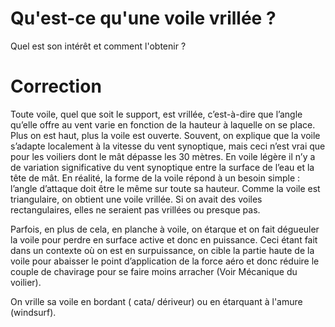 ﻿# Qu'est-ce qu'une voile vrillée ? 

Quel est son intérêt et comment l'obtenir ?

# Correction

Toute voile, quel que soit le support, est vrillée, c’est-à-dire que l’angle qu’elle offre au vent varie en fonction de la hauteur à laquelle on se place. Plus on est haut, plus la voile est ouverte. 
Souvent, on explique que la voile s’adapte localement à la vitesse du vent synoptique, mais ceci n’est vrai que pour les voiliers dont le mât dépasse les 30 mètres. En voile légère il n’y a de variation significative du vent synoptique entre la surface de l’eau et la tête de mât. 
En réalité, la forme de la voile répond à un besoin simple : l’angle d’attaque doit être le même sur toute sa hauteur. Comme la voile est triangulaire, on obtient une voile vrillée. Si on avait des voiles rectangulaires, elles ne seraient pas vrillées ou presque pas.

Parfois, en plus de cela, en planche à voile, on étarque et on fait dégueuler la voile pour perdre en surface active et donc en puissance. Ceci étant fait dans un contexte où on est en surpuissance, on cible la partie haute de la voile pour abaisser le point d’application de la force aéro et donc réduire le couple de chavirage pour se faire moins arracher (Voir Mécanique du voilier).

On vrille sa voile en bordant ( cata/ dériveur) ou en étarquant à l'amure (windsurf).